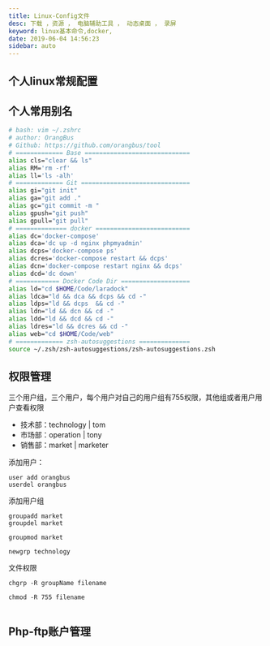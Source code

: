 ```yaml
---
title: Linux-Config文件
desc: 下载 ，资源 ， 电脑辅助工具 ， 动态桌面 ， 录屏
keyword: linux基本命令,docker,
date: 2019-06-04 14:56:23
sidebar: auto
---
```


## 个人linux常规配置



## 个人常用别名 

```bash
# bash: vim ~/.zshrc
# author: OrangBus
# Github: https://github.com/orangbus/tool
# ============= Base =============================
alias cls="clear && ls"
alias RM='rm -rf'
alias ll='ls -alh'
# ============= Git ==============================
alias gi="git init"
alias ga="git add ."
alias gc="git commit -m "
alias gpush="git push"
alias gpull="git pull"
# ============== docker ==========================
alias dc='docker-compose'
alias dca='dc up -d nginx phpmyadmin'
alias dcps='docker-compose ps'
alias dcres='docker-compose restart && dcps'
alias dcn='docker-compose restart nginx && dcps'
alias dcd='dc down'
# ============ Docker Code Dir ===================
alias ld="cd $HOME/Code/laradock"
alias ldca="ld && dca && dcps && cd -"
alias ldps="ld && dcps  && cd -"
alias ldn="ld && dcn && cd -"
alias ldd="ld && dcd && cd -"
alias ldres="ld && dcres && cd -"
alias web="cd $HOME/Code/web"
# ============= zsh-autosuggestions ==============
source ~/.zsh/zsh-autosuggestions/zsh-autosuggestions.zsh
```

## 权限管理

三个用户组，三个用户，每个用户对自己的用户组有755权限，其他组或者用户用户查看权限

- 技术部：technology | tom
- 市场部：operation | tony
- 销售部：market |  marketer

添加用户：

```
user add orangbus
userdel orangbus

```

添加用户组

```
groupadd market
groupdel market

groupmod market

newgrp technology
```

文件权限

```
chgrp -R groupName filename

chmod -R 755 filename


```

## Php-ftp账户管理

